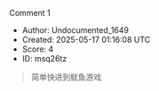 Comment 1

- Author: Undocumented_1649
- Created: 2025-05-17 01:16:08 UTC
- Score: 4
- ID: msq26tz

> 简单快进到鱿鱼游戏
